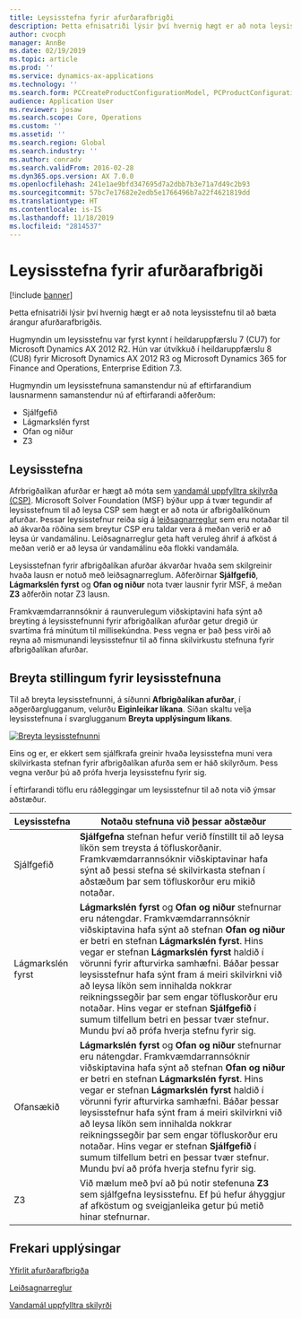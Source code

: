 ```yaml
---
title: Leysisstefna fyrir afurðarafbrigði
description: Þetta efnisatriði lýsir því hvernig hægt er að nota leysisstefnu til að bæta árangur afurðarafbrigðis.
author: cvocph
manager: AnnBe
ms.date: 02/19/2019
ms.topic: article
ms.prod: ''
ms.service: dynamics-ax-applications
ms.technology: ''
ms.search.form: PCCreateProductConfigurationModel, PCProductConfigurationModelListPage
audience: Application User
ms.reviewer: josaw
ms.search.scope: Core, Operations
ms.custom: ''
ms.assetid: ''
ms.search.region: Global
ms.search.industry: ''
ms.author: conradv
ms.search.validFrom: 2016-02-28
ms.dyn365.ops.version: AX 7.0.0
ms.openlocfilehash: 241e1ae9bfd347695d7a2dbb7b3e71a7d49c2b93
ms.sourcegitcommit: 57bc7e17682e2edb5e1766496b7a22f4621819dd
ms.translationtype: HT
ms.contentlocale: is-IS
ms.lasthandoff: 11/18/2019
ms.locfileid: "2814537"
---
```

# <a name="solver-strategy-for-product-configuration"></a>Leysisstefna fyrir afurðarafbrigði

[!include [banner](../includes/banner.md)]

Þetta efnisatriði lýsir því hvernig hægt er að nota leysisstefnu til að bæta árangur afurðarafbrigðis.

Hugmyndin um leysisstefnu var fyrst kynnt í heildaruppfærslu 7 (CU7) for Microsoft Dynamics AX 2012 R2. Hún var útvíkkuð í heildaruppfærslu 8 (CU8) fyrir Microsoft Dynamics AX 2012 R3 og Microsoft Dynamics 365 for Finance and Operations, Enterprise Edition 7.3.

Hugmyndin um leysisstefnuna samanstendur nú af eftirfarandium lausnarmenn samanstendur nú af eftirfarandi aðferðum:

- Sjálfgefið
- Lágmarkslén fyrst
- Ofan og niður
- Z3

## <a name="solver-strategy"></a>Leysisstefna 

Afrbrigðalíkan afurðar er hægt að móta sem [vandamál uppfylltra skilyrða (CSP)](http://aima.cs.berkeley.edu/2nd-ed/newchap05.pdf). Microsoft Solver Foundation (MSF) býður upp á tvær tegundir af leysisstefnum til að leysa CSP sem hægt er að nota úr afbrigðalíkönum afurðar. Þessar leysisstefnur reiða sig á [leiðsagnarreglur](https://techterms.com/definition/heuristic) sem eru notaðar til að ákvarða röðina sem breytur CSP eru taldar vera á meðan verið er að leysa úr vandamálinu. Leiðsagnarreglur geta haft veruleg áhrif á afköst á meðan verið er að leysa úr vandamálinu eða flokki vandamála.

Leysisstefnan fyrir afbrigðalíkan afurðar ákvarðar hvaða sem skilgreinir hvaða lausn er notuð með leiðsagnarreglum. Aðferðirnar **Sjálfgefið**, **Lágmarkslén fyrst** og **Ofan og niður** nota tvær lausnir fyrir MSF, á meðan **Z3** aðferðin notar Z3 lausn. 

Framkvæmdarrannsóknir á raunverulegum viðskiptavini hafa sýnt að breyting á leysisstefnunni fyrir afbrigðalíkan afurðar getur dregið úr svartíma frá mínútum til millisekúndna. Þess vegna er það þess virði að reyna að mismunandi leysisstefnur til að finna skilvirkustu stefnuna fyrir afbrigðalíkan afurðar.

## <a name="change-the-settings-for-the-solver-strategy"></a>Breyta stillingum fyrir leysisstefnuna

Til að breyta leysisstefnunni, á síðunni **Afbrigðalíkan afurðar**, í aðgerðarglugganum, velurðu **Eiginleikar líkana**. Síðan skaltu velja leysisstefnuna í svarglugganum **Breyta upplýsingum líkans**.

[![Breyta leysisstefnunni](./media/solver-strategy.png)](./media/solver-strategy.png)

Eins og er, er ekkert sem sjálfkrafa greinir hvaða leysisstefna muni vera skilvirkasta stefnan fyrir afbrigðalíkan afurða sem er háð skilyrðum. Þess vegna verður þú að prófa hverja leysisstefnu fyrir sig.

Í eftirfarandi töflu eru ráðleggingar um leysisstefnur til að nota við ýmsar aðstæður.

| Leysisstefna      | Notaðu stefnuna við þessar aðstæður |
|----------------------|-----------------------------------|
| Sjálfgefið              | **Sjálfgefna** stefnan hefur verið fínstillt til að leysa líkön sem treysta á töfluskorðanir. Framkvæmdarrannsóknir viðskiptavinar hafa sýnt að þessi stefna sé skilvirkasta stefnan í aðstæðum þar sem töfluskorður eru mikið notaðar. |
| Lágmarkslén fyrst | **Lágmarkslén fyrst** og **Ofan og niður** stefnurnar eru nátengdar. Framkvæmdarrannsóknir viðskiptavina hafa sýnt að stefnan **Ofan og niður** er betri en stefnan **Lágmarkslén fyrst**. Hins vegar er stefnan **Lágmarkslén fyrst** haldið í vörunni fyrir afturvirka samhæfni. Báðar þessar leysisstefnur hafa sýnt fram á meiri skilvirkni við að leysa líkön sem innihalda nokkrar reikningssegðir þar sem engar töfluskorður eru notaðar. Hins vegar er stefnan **Sjálfgefið** í sumum tilfellum betri en þessar tvær stefnur. Mundu því að prófa hverja stefnu fyrir sig. |
| Ofansækið             | **Lágmarkslén fyrst** og **Ofan og niður** stefnurnar eru nátengdar. Framkvæmdarrannsóknir viðskiptavina hafa sýnt að stefnan **Ofan og niður** er betri en stefnan **Lágmarkslén fyrst**. Hins vegar er stefnan **Lágmarkslén fyrst** haldið í vörunni fyrir afturvirka samhæfni. Báðar þessar leysisstefnur hafa sýnt fram á meiri skilvirkni við að leysa líkön sem innihalda nokkrar reikningssegðir þar sem engar töfluskorður eru notaðar. Hins vegar er stefnan **Sjálfgefið** í sumum tilfellum betri en þessar tvær stefnur. Mundu því að prófa hverja stefnu fyrir sig. |
| Z3                   | Við mælum með því að þú notir stefenuna **Z3** sem sjálfgefna leysisstefnu. Ef þú hefur áhyggjur af afköstum og sveigjanleika getur þú metið hinar stefnurnar. |

## <a name="additional-resources"></a>Frekari upplýsingar

[Yfirlit afurðarafbrigða](build-product-configuration-model.md)

[Leiðsagnarreglur](https://techterms.com/definition/heuristic)

[Vandamál uppfylltra skilyrði](http://aima.cs.berkeley.edu/2nd-ed/newchap05.pdf)
